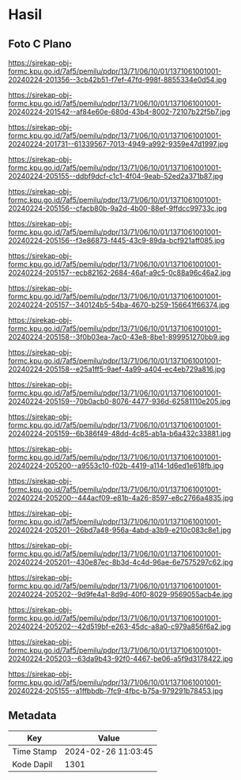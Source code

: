 # Hasil

## Foto C Plano

https://sirekap-obj-formc.kpu.go.id/7af5/pemilu/pdpr/13/71/06/10/01/1371061001001-20240224-201356--3cb42b51-f7ef-47fd-998f-8855334e0d54.jpg

https://sirekap-obj-formc.kpu.go.id/7af5/pemilu/pdpr/13/71/06/10/01/1371061001001-20240224-201542--af84e60e-680d-43b4-8002-72107b22f5b7.jpg

https://sirekap-obj-formc.kpu.go.id/7af5/pemilu/pdpr/13/71/06/10/01/1371061001001-20240224-201731--61339567-7013-4949-a992-9359e47d1997.jpg

https://sirekap-obj-formc.kpu.go.id/7af5/pemilu/pdpr/13/71/06/10/01/1371061001001-20240224-205155--ddbf9dcf-c1c1-4f04-9eab-52ed2a371b87.jpg

https://sirekap-obj-formc.kpu.go.id/7af5/pemilu/pdpr/13/71/06/10/01/1371061001001-20240224-205156--cfacb80b-9a2d-4b00-88ef-9ffdcc99733c.jpg

https://sirekap-obj-formc.kpu.go.id/7af5/pemilu/pdpr/13/71/06/10/01/1371061001001-20240224-205156--f3e86873-f445-43c9-89da-bcf921aff085.jpg

https://sirekap-obj-formc.kpu.go.id/7af5/pemilu/pdpr/13/71/06/10/01/1371061001001-20240224-205157--ecb82162-2684-46af-a9c5-0c88a96c46a2.jpg

https://sirekap-obj-formc.kpu.go.id/7af5/pemilu/pdpr/13/71/06/10/01/1371061001001-20240224-205157--340124b5-54ba-4670-b259-156641f66374.jpg

https://sirekap-obj-formc.kpu.go.id/7af5/pemilu/pdpr/13/71/06/10/01/1371061001001-20240224-205158--3f0b03ea-7ac0-43e8-8be1-899951270bb9.jpg

https://sirekap-obj-formc.kpu.go.id/7af5/pemilu/pdpr/13/71/06/10/01/1371061001001-20240224-205158--e25a1ff5-9aef-4a99-a404-ec4eb729a816.jpg

https://sirekap-obj-formc.kpu.go.id/7af5/pemilu/pdpr/13/71/06/10/01/1371061001001-20240224-205159--70b0acb0-8076-4477-936d-62581110e205.jpg

https://sirekap-obj-formc.kpu.go.id/7af5/pemilu/pdpr/13/71/06/10/01/1371061001001-20240224-205159--6b386f49-48dd-4c85-ab1a-b6a432c33881.jpg

https://sirekap-obj-formc.kpu.go.id/7af5/pemilu/pdpr/13/71/06/10/01/1371061001001-20240224-205200--a9553c10-f02b-4419-a114-1d6ed1e618fb.jpg

https://sirekap-obj-formc.kpu.go.id/7af5/pemilu/pdpr/13/71/06/10/01/1371061001001-20240224-205200--444acf09-e81b-4a26-8597-e8c2766a4835.jpg

https://sirekap-obj-formc.kpu.go.id/7af5/pemilu/pdpr/13/71/06/10/01/1371061001001-20240224-205201--26bd7a48-956a-4abd-a3b9-e210c083c8e1.jpg

https://sirekap-obj-formc.kpu.go.id/7af5/pemilu/pdpr/13/71/06/10/01/1371061001001-20240224-205201--430e87ec-8b3d-4c4d-96ae-6e7575297c62.jpg

https://sirekap-obj-formc.kpu.go.id/7af5/pemilu/pdpr/13/71/06/10/01/1371061001001-20240224-205202--9d9fe4a1-8d9d-40f0-8029-9569055acb4e.jpg

https://sirekap-obj-formc.kpu.go.id/7af5/pemilu/pdpr/13/71/06/10/01/1371061001001-20240224-205202--42d519bf-e263-45dc-a8a0-c979a856f6a2.jpg

https://sirekap-obj-formc.kpu.go.id/7af5/pemilu/pdpr/13/71/06/10/01/1371061001001-20240224-205203--63da9b43-92f0-4467-be06-a5f9d3178422.jpg

https://sirekap-obj-formc.kpu.go.id/7af5/pemilu/pdpr/13/71/06/10/01/1371061001001-20240224-205155--a1ffbbdb-7fc9-4fbc-b75a-979291b78453.jpg


## Metadata

| Key        | Value               |
| ---------- | ------------------- |
| Time Stamp | 2024-02-26 11:03:45 |
| Kode Dapil | 1301                |



